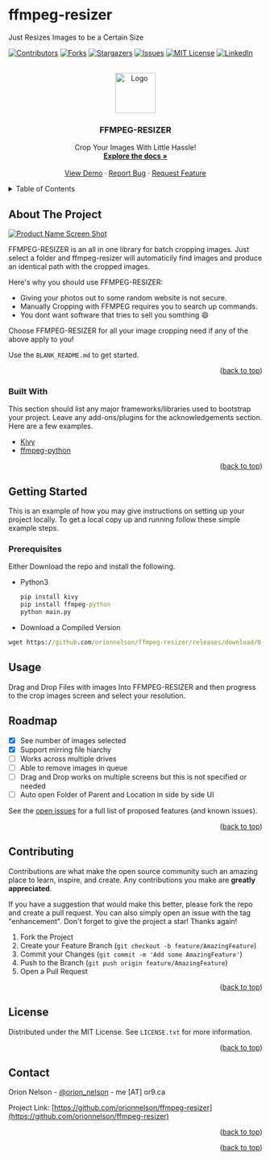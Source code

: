# ffmpeg-resizer
Just Resizes Images to be a Certain Size
<div id="top"></div>
<!--
*** Thanks for checking out the Best-README-Template. If you have a suggestion
*** that would make this better, please fork the repo and create a pull request
*** or simply open an issue with the tag "enhancement".
*** Don't forget to give the project a star!
*** Thanks again! Now go create something AMAZING! :D
-->



<!-- PROJECT SHIELDS -->
<!--
*** I'm using markdown "reference style" links for readability.
*** Reference links are enclosed in brackets [ ] instead of parentheses ( ).
*** See the bottom of this document for the declaration of the reference variables
*** for contributors-url, forks-url, etc. This is an optional, concise syntax you may use.
*** https://www.markdownguide.org/basic-syntax/#reference-style-links
-->
[![Contributors][contributors-shield]][contributors-url]
[![Forks][forks-shield]][forks-url]
[![Stargazers][stars-shield]][stars-url]
[![Issues][issues-shield]][issues-url]
[![MIT License][license-shield]][license-url]
[![LinkedIn][linkedin-shield]][linkedin-url]



<!-- PROJECT LOGO -->
<br />
<div align="center">
  <a href="https://github.com/orionnelson/ffmpeg-resizer">
    <img src="https://upload.wikimedia.org/wikipedia/commons/thumb/5/5f/FFmpeg_Logo_new.svg/1280px-FFmpeg_Logo_new.svg.png" alt="Logo" width="80" height="80">
  </a>

  <h3 align="center">FFMPEG-RESIZER</h3>

  <p align="center">
    Crop Your Images With Little Hassle!
    <br />
    <a href="https://github.com/orionnelson/ffmpeg-resizer"><strong>Explore the docs »</strong></a>
    <br />
    <br />
    <a href="https://github.com/orionnelson/ffmpeg-resizer">View Demo</a>
    ·
    <a href="https://github.com/orionnelson/ffmpeg-resizer/issues">Report Bug</a>
    ·
    <a href="https://github.com/orionnelson/ffmpeg-resizer/issues">Request Feature</a>
  </p>
</div>



<!-- TABLE OF CONTENTS -->
<details>
  <summary>Table of Contents</summary>
  <ol>
    <li>
      <a href="#about-the-project">About The Project</a>
      <ul>
        <li><a href="#built-with">Built With</a></li>
      </ul>
    </li>
    <li>
      <a href="#getting-started">Getting Started</a>
      <ul>
        <li><a href="#prerequisites">Prerequisites</a></li>
        <li><a href="#installation">Installation</a></li>
      </ul>
    </li>
    <li><a href="#usage">Usage</a></li>
    <li><a href="#roadmap">Roadmap</a></li>
    <li><a href="#contributing">Contributing</a></li>
    <li><a href="#license">License</a></li>
    <li><a href="#contact">Contact</a></li>
    <li><a href="#acknowledgments">Acknowledgments</a></li>
  </ol>
</details>



<!-- ABOUT THE PROJECT -->
## About The Project

[![Product Name Screen Shot][product-screenshot]](https://or9.ca/blog/ffmpeg-resizer)

FFMPEG-RESIZER is an all in one library for batch cropping images. Just select a folder and ffmpeg-resizer will automaticily find images and produce an identical path with the cropped images.

Here's why you should use FFMPEG-RESIZER:
* Giving your photos out to some random website is not secure.
* Manually Cropping with FFMPEG requires you to search up commands.
* You dont want software that tries to sell you somthing :smile:

Choose FFMPEG-RESIZER for all your image cropping need if any of the above apply to you!

Use the `BLANK_README.md` to get started.

<p align="right">(<a href="#top">back to top</a>)</p>



### Built With

This section should list any major frameworks/libraries used to bootstrap your project. Leave any add-ons/plugins for the acknowledgements section. Here are a few examples.

* [Kivy](https://kivy.org/)
* [ffmpeg-python](https://github.com/kkroening/ffmpeg-python)


<p align="right">(<a href="#top">back to top</a>)</p>



<!-- GETTING STARTED -->
## Getting Started

This is an example of how you may give instructions on setting up your project locally.
To get a local copy up and running follow these simple example steps.

### Prerequisites

Either Download the repo and install the following.
* Python3
  ```cmd
  pip install kivy
  pip install ffmpeg-python
  python main.py
  ```
* Download a Compiled Version
```cmd 
wget https://github.com/orionnelson/ffmpeg-resizer/releases/download/0.0.1-alpha/ffmpeg-resizer.zip
```

<!-- USAGE EXAMPLES -->
## Usage

Drag and Drop Files with images Into FFMPEG-RESIZER and then progress to the crop images screen and select your resolution.



<!-- ROADMAP -->
## Roadmap

- [x] See number of images selected
- [x] Support mirring file hiarchy 
- [ ] Works across multiple drives
- [ ] Able to remove images in queue
- [ ] Drag and Drop works on multiple screens but this is not specified or needed
- [ ] Auto open Folder of Parent and Location in side by side UI

See the [open issues](https://github.com/orionnelson/ffmpeg-resizer/issues) for a full list of proposed features (and known issues).

<p align="right">(<a href="#top">back to top</a>)</p>



<!-- CONTRIBUTING -->
## Contributing

Contributions are what make the open source community such an amazing place to learn, inspire, and create. Any contributions you make are **greatly appreciated**.

If you have a suggestion that would make this better, please fork the repo and create a pull request. You can also simply open an issue with the tag "enhancement".
Don't forget to give the project a star! Thanks again!

1. Fork the Project
2. Create your Feature Branch (`git checkout -b feature/AmazingFeature`)
3. Commit your Changes (`git commit -m 'Add some AmazingFeature'`)
4. Push to the Branch (`git push origin feature/AmazingFeature`)
5. Open a Pull Request

<p align="right">(<a href="#top">back to top</a>)</p>



<!-- LICENSE -->
## License

Distributed under the MIT License. See `LICENSE.txt` for more information.

<p align="right">(<a href="#top">back to top</a>)</p>



<!-- CONTACT -->
## Contact

Orion Nelson - [@orion_nelson](https://www.instagram.com/orion_nelson) - me [AT] or9.ca

Project Link: [https://github.com/orionnelson/ffmpeg-resizer](https://github.com/orionnelson/ffmpeg-resizer)

<p align="right">(<a href="#top">back to top</a>)</p>



<!-- ACKNOWLEDGMENTS 
## Acknowledgments

Use this space to list resources you find helpful and would like to give credit to. I've included a few of my favorites to kick things off!

* [Choose an Open Source License](https://choosealicense.com)
* [GitHub Emoji Cheat Sheet](https://www.webpagefx.com/tools/emoji-cheat-sheet)
* [Malven's Flexbox Cheatsheet](https://flexbox.malven.co/)
* [Malven's Grid Cheatsheet](https://grid.malven.co/)
* [Img Shields](https://shields.io)
* [GitHub Pages](https://pages.github.com)
* [Font Awesome](https://fontawesome.com)
* [React Icons](https://react-icons.github.io/react-icons/search)
 -->
<p align="right">(<a href="#top">back to top</a>)</p>


<!-- MARKDOWN LINKS & IMAGES -->
<!-- https://www.markdownguide.org/basic-syntax/#reference-style-links -->
[contributors-shield]: https://img.shields.io/github/contributors/othneildrew/Best-README-Template.svg?style=for-the-badge
[contributors-url]: https://github.com/orionnelson/ffmpeg-resizer/graphs/contributors
[forks-shield]: https://img.shields.io/github/forks/orionnelson/ffmpeg-resizer.svg?style=for-the-badge
[forks-url]: https://github.com/orionnelson/ffmpeg-resizer/network/members
[stars-shield]: https://img.shields.io/github/stars/orionnelson/ffmpeg-resizer.svg?style=for-the-badge
[stars-url]: https://github.com/orionnelson/ffmpeg-resizer/stargazers
[issues-shield]: https://img.shields.io/github/issues/orionnelson/ffmpeg-resizer.svg?style=for-the-badge
[issues-url]: https://github.com/orionnelson/ffmpeg-resizer/issues
[license-shield]: https://img.shields.io/github/license/orionnelson/ffmpeg-resizer.svg?style=for-the-badge
[license-url]: https://github.com/orionnelson/ffmpeg-resizer/blob/master/LICENSE.txt
[linkedin-shield]: https://img.shields.io/badge/-LinkedIn-black.svg?style=for-the-badge&logo=linkedin&colorB=555
[linkedin-url]: https://or9.ca/in
[product-screenshot]: images/screenshot.png
